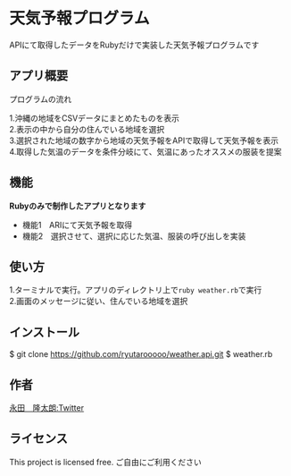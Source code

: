# 天気予報プログラム
APIにて取得したデータをRubyだけで実装した天気予報プログラムです

## アプリ概要
プログラムの流れ

1.沖縄の地域をCSVデータにまとめたものを表示<br>
2.表示の中から自分の住んでいる地域を選択<br>
3.選択された地域の数字から地域の天気予報をAPIで取得して天気予報を表示<br>
4.取得した気温のデータを条件分岐にて、気温にあったオススメの服装を提案

## 機能
**Rubyのみで制作したアプリとなります**<br>
- 機能1　ARIにて天気予報を取得
- 機能2　選択させて、選択に応じた気温、服装の呼び出しを実装
## 使い方
1.ターミナルで実行。アプリのディレクトリ上で``ruby weather.rb``で実行<br>
2.画面のメッセージに従い、住んでいる地域を選択
## インストール
$ git clone https://github.com/ryutarooooo/weather.api.git
$ weather.rb
## 作者
<a href="https://twitter.com/ryutaro_nagata" class="twitter" target="_blank">永田　隆太朗:Twitter</a>


## ライセンス
This project is licensed free.
ご自由にご利用ください